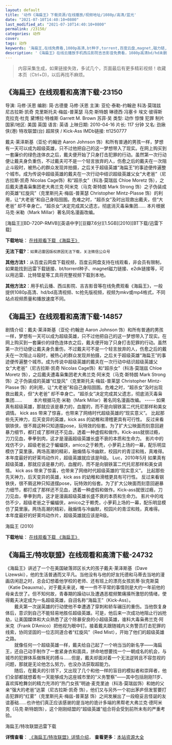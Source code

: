 ```yaml
---
layout: default
title: '动作《海扁王》下载资源/在线播放/视频地址/1080p/高清/蓝光'
date: "2021-07-10T14:40:10+0800"
last_modified_at: "2021-07-10T14:40:10+0800"
permalink: /23150/
categories: 动作
cover:
tags: 动作
keywords: '海扁王,在线免费看,1080p高清,bt种子,torrent,百度云盘,magnet,磁力链,迅雷下载资源'
description: '《海扁王》在线云播放手机西瓜影院吉吉影音免费看，1080p高清bd/hd未删减完整版和tc抢先枪版，mkv/mp4格式，附带bt/torrent种子、magnet/磁力链、百度云盘、网盘资源迅雷下载链接'
---
```


>内容采集生成，如果链接失效，多试几个，页面最后有更多精彩视频！收藏本页（Ctrl+D)，以后再找不麻烦。


## 《海扁王》在线观看和高清下载-23150

导演: 马修·沃恩 编剧: 简·古德曼 马修·沃恩 主演: 亚伦·泰勒-约翰逊 科洛·莫瑞兹 尼古拉斯·凯奇 克里斯托夫·梅兹-普莱瑟 马克·斯特朗 琳德西·冯塞卡 埃文·彼得斯 克拉克·杜克 黛博拉·特维斯 Garrett M. Brown 苏菲·吴 类型: 动作 惊悚 犯罪 制片国家/地区: 美国 英国 语言: 英语 上映日期: 2010-04-16 片长: 117 分钟 又名: 劲揪侠(港) 特攻联盟(台) 超屌侠 / Kick-Ass IMDb链接: tt1250777

戴夫·莱泽斯基（亚伦·约翰逊 Aaron Johnson 饰）和所有普通的男孩一样，梦想有一天可以成为超级英雄，只不过他把自己的这一梦想带入了现实。在网上购买到一套廉价的绿色连体衣之后，戴夫便开始了只身打击犯罪的行动。虽然第一次行动便让戴夫身负重伤，不过戴夫可不是一个轻言放弃的人，伤愈之后的戴夫在一次阻止斗殴时，被热心的群众发现并拍摄，之后关于超级英雄“海扁王”的事迹便传遍整个城市。成为传说中超级英雄的戴夫在一次行动中结识超级英雄父女“大老爸”（尼古拉斯·凯奇 Nicolas Cage饰）和“超杀女”（科洛·莫瑞兹 Chloe Moretz 饰），之后戴夫遭毒枭集团老大弗兰克·阿米克（马克·斯特朗 Mark Strong 饰）之子伪装成的英雄“红旋风”（克里斯托夫·梅兹-普莱瑟 Christopher Mintz-Plasse 饰）的利用，让“大老爸”和自己身陷囹圄。危难之时，“超杀女”及时出现救出戴夫，但“大老爸” 却不幸身亡。“超杀女”决定完成其父遗志，彻底消灭毒枭集团…… 本片根据马克·米勒（Mark Millar）著名同名漫画改编。


[海扁王][BD-720P-RMVB][英语中字][豆瓣7.6分][1.5GB][2010][BT下载/迅雷下载]

**下载地址**： [在线观看下载 《海扁王》](https://www.btdx8.com/torrent/kick-ass_2010.html) 


**无法下载?**：`如果迅雷因版权原因无法下载，关注微信公众号 `

**其他方法1**：从百度云网盘下载视频，百度云网盘支持在线观看，非会员有限制，如果能找到迅雷下载链接、bt/torrent种子、magnet磁力链接、e2dk链接等，可以用迅雷、比特彗星等工具将完整视频下载到本地。

**其他方法2**：用手机云播、西瓜影院、吉吉影音等在线免费观看《海扁王》，一般提供1080p高清、hd/bd高清视频、tc抢先版视频，视频为mkv或mp4格式，不同站点视频质量和播放速度不同。


## 《海扁王》在线观看和高清下载-14857

剧情介绍：戴夫·莱泽斯基（亚伦·约翰逊 Aaron Johnson 饰）和所有普通的男孩一样，梦想有一天可以成为超级英雄，只不过他把自己的这一梦想带入了现实。在网上购买到一套廉价的绿色连体衣之后，戴夫便开始了只身打击犯罪的行动。虽然第一次行动便让戴夫身负重伤，不过戴夫可不是一个轻言放弃的人，伤愈之后的戴夫在一次阻止斗殴时，被热心的群众发现并拍摄，之后关于超级英雄“海扁王”的事迹便传遍整个城市。成为传说中超级英雄的戴夫在一次行动中结识超级英雄父女“大老爸”（尼古拉斯·凯奇 Nicolas Cage饰）和“超杀女”（科洛·莫瑞兹 Chloe Moretz 饰），之后戴夫遭毒枭集团老大弗兰克·阿米克（马克·斯特朗 Mark Strong 饰）之子伪装成的英雄“红旋风”（克里斯托夫·梅兹-普莱瑟 Christopher Mintz-Plasse 饰）的利用，让“大老爸”和自己身陷囹圄。危难之时，“超杀女”及时出现救出戴夫，但“大老爸” 却不幸身亡。“超杀女”决定完成其父遗志，彻底消灭毒枭集团……  　　本片根据马克·米勒（Mark Millar）著名同名漫画改编。 -----  如果真有超级英雄，那就应该是暴力的，血腥的，而不是向钢铁富二代托尼那样和美女调情。 kick ass 带来了惊喜，也带来了网络时代超级英雄的“现实意义”。 比起那些先天神力，后天变异的英雄，kick ass 的幼稚和滑稽更具有可行性。   反过来看钢铁侠，很不屑这种只知道摆pose，玩特效的俗套。为了扩大公映面而刻意回避暴力细节，都打成了那样还不见血，透着一种虚假和做作。Kick-ass就很过瘾，刀刀见血，拳拳到肉，这才是漫画超级英雄长盛不衰的本质和生命力。 影片中的戏仿不少，超级老爸之于蝙蝠侠，amico之于赖秃，小萝莉上场的一幕，配乐明显模仿了莫里康。两场高潮的精彩，融煽情与冷幽默，校园片的青涩和贱，真难得。   本年度最好的好莱坞动作片，超级英雄就应该是R级。   Luc，2010年5月 如果真有超级英雄，那就应该是暴力的，血腥的，而不是向钢铁富二代托尼那样和美女调情。 kick ass 带来了惊喜，也带来了网络时代超级英雄的“现实意义”。 比起那些先天神力，后天变异的英雄，kick ass 的幼稚和滑稽更具有可行性。   反过来看钢铁侠，很不屑这种只知道摆pose，玩特效的俗套。为了扩大公映面而刻意回避暴力细节，都打成了那样还不见血，透着一种虚假和做作。Kick-ass就很过瘾，刀刀见血，拳拳到肉，这才是漫画超级英雄长盛不衰的本质和生命力。 影片中的戏仿不少，超级老爸之于蝙蝠侠，amico之于赖秃，小萝莉上场的一幕，配乐明显模仿了莫里康。两场高潮的精彩，融煽情与冷幽默，校园片的青涩和贱，真难得。   本年度最好的好莱坞动作片，超级英雄就应该是R级。


海扁王 (2010)

**下载地址**： [在线观看下载 《海扁王》](https://www.btbtdy.me/btdy/dy4971.html) 


## 《海扁王/特攻联盟》在线观看和高清下载-24732

《海扁王》讲述了一个在美国破落郊区长大的孩子戴夫&middot;莱泽斯基（Dave Lizewski），他的生活普通而又平凡。当他没有与他的好友托德和马蒂去当地的漫画店闲逛之时，总会幻想着他学校的老师、还有班上的漂亮女孩凯蒂·狄克斯莫（Katie Deauxma）。对于戴夫来说，唯一一件不平常的事情则是大约一年前他的母亲去世了。但不知何故，青春期的躁动以及遭遇恶棍频繁痛揍所激怒的情绪，使得戴夫决定成为一名超级英雄，自诩名称“海扁王&rdquo;（Kick-Ass）。<br />　　戴夫第一次逞英雄的行动使他不幸遭遇了穿刺和轿车碾压的重伤。当他恢复身体后，意识到自己不能轻易地胜任超级英雄。可是，他后来一次成功地阻止行凶抢劫，让美国媒体和大众熟悉了这个除暴安良的小超级英雄，谁料大毒枭弗兰克&middot;阿米克（Frank D’Amico）把他视为眼中钉。接着戴夫跟随城内义务警员打击犯罪的线索，协同坚固的一位志同道合者&ldquo;红旋风&rdquo;（Red Mist），开始了他们的超级英雄之路。<br />　　就像任何一个超级英雄一样，戴夫给自己起了一个响当当的新名字——海扁王，还自己动手制作了一套紧身衣和面具，拼命地想要找一个一朝成名的机会，与城市的犯罪体系做殊死的搏斗&hellip;…但是，戴夫却面对着一个无法逆转且不容忽视的问题，那就是无论他怎么努力，也没办法获取超能力。<br />　　随后，在戴夫的引领下，又出现了几个和他一样的盲目的模拟者和崇拜者，他们全部都就想着有一天能够成为这座城市里的&ldquo;义务警察”——其中包括刚刚11岁、喜欢挥枪舞剑的精力充沛的&ldquo;热门女孩”明迪·麦克里迪（科洛&middot;莫瑞兹饰）和她的父亲“强大的老爸”达蒙（尼古拉斯&middot;凯奇 饰），他们又与另外一个初出茅庐但发誓要打击犯罪的“红雾”（克里斯托夫·梅兹-普莱瑟 饰）之间发展出了一段稳妥且怪诞的友谊基础……也许他们真正应该感谢的是当地的诡计多端的黑帮老大弗兰克&middot;德阿米克（马克&middot;斯特朗饰），这个刚刚结盟的&ldquo;超级英雄”组合将会受到前所未有的严重考验。


海扁王/特攻联盟迅雷下载

**详情查看**： [《海扁王/特攻联盟》详情介绍](/movie/24732/)， **查看更多**：[本站资源大全](/movie/t/all/)

